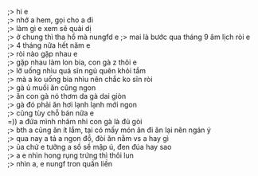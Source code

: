 ;> hi e<br>
;> nhớ a hem, gọi cho a đi<br>
;> làm gì e xem sẽ quài dị<br>
;> ở chung thì tha hồ mà nungfd e
;> mai là bước qua tháng 9 âm lịch ròi e<br>
;> 4 tháng nữa hết năm e<br>
;> ròi nào gặp nhau e<br>
;> gặp nhau làm lon bia, con gà z thôi e<br>
;> lỡ uống nhìu quá sĩn ngủ quên khỏi tắm<br>
;> mà a ko uống bia nhìu nên chắc ko sĩn ròi<br>
;> gà ủ muối ăn cũng ngon<br>
;> ăn con gà nó thơm da gà dai giòn<br>
;> gà đó phải ăn hơi lạnh lạnh mới ngon<br>
;> cũng tùy chỗ bán nữa e<br>
=)) a đứa mình nhâm nhi con gà là đủ gòi<br>
;> bth a cũng ăn ít lắm, tại có mấy món ăn đi ăn lại nên ngán ý<br>
;> qua nay a tả a ngon đồ, đòi ăn nằm vs a hay gì<br>
;> ủa chứ e tưởng a sồ sề mập ú, đen đúa hay sao<br>
;> a e nhìn hong rụng trứng thì thôi lun<br>
;> nhìn a, e nungf tron quần liền
